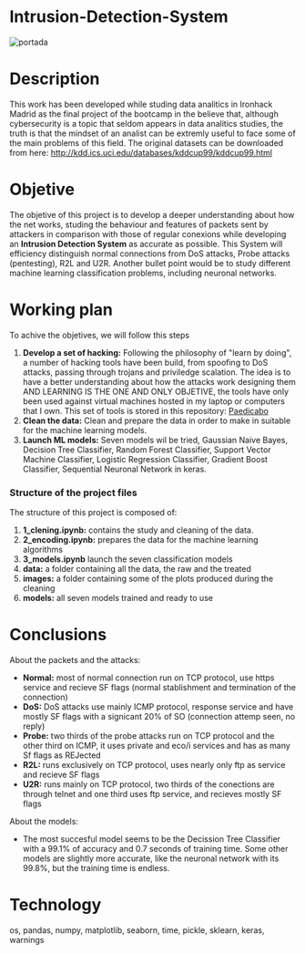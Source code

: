 # Intrusion-Detection-System
![portada](https://images.idgesg.net/images/article/2018/02/eye-binary-abstract-100749562-large.jpg?auto=webp&quality=85,70)

# Description
This work has been developed while studing data analitics in Ironhack Madrid as the final project of the bootcamp in the believe that, although cybersecurity is a topic that seldom appears in data analitics studies, the truth is that the mindset of an analist can be extremly useful to face some of the main problems of this field.
The original datasets can be downloaded from here: http://kdd.ics.uci.edu/databases/kddcup99/kddcup99.html

# Objetive
The objetive of this project is to develop a deeper understanding about how the net works, studing the behaviour and features of packets sent by attackers in comparison with those of regular conexions while developing an **Intrusion Detection System** as accurate as possible. This System will efficiency distinguish normal connections from DoS attacks, Probe attacks (pentesting), R2L and U2R.
Another bullet point would be to study different machine learning classification problems, including neuronal networks.

# Working plan
To achive the objetives, we will follow this steps
  1. **Develop a set of hacking:** Following the philosophy of "learn by doing", a number of hacking tools have been build, from spoofing to DoS attacks, passing through trojans and priviledge scalation. The idea is to have a better understanding about how the attacks work designing them AND LEARNING IS THE ONE AND ONLY OBJETIVE, the tools have only been used against virtual machines hosted in my laptop or computers that I own. This set of tools is stored in this repository: [Paedicabo](https://github.com/Origamologo/Paedicabo.git)
  2. **Clean the data:** Clean and prepare the data in order to make in suitable for the machine learning models.
  3. **Launch ML models:** Seven models wil be tried, Gaussian Naive Bayes, Decision Tree Classifier, Random Forest Classifier, Support Vector Machine Classifier, Logistic Regression Classifier, Gradient Boost Classifier, Sequential Neuronal Network in keras.


### Structure of the project files
The structure of this project is composed of:<br/>
  1. **1_clening.ipynb:** contains the study and cleaning of the data.
  2. **2_encoding.ipynb:** prepares the data for the machine learning algorithms
  3. **3_models.ipynb** launch the seven classification models
  4. **data:** a folder containing all the data, the raw and the treated
  5. **images:** a folder containing some of the plots produced during the cleaning
  6. **models:** all seven models trained and ready to use

# Conclusions
About the packets and the attacks:<br/>
- **Normal:** most of normal connection run on TCP protocol, use https service and recieve SF flags (normal stablishment and termination of the connection)
- **DoS:** DoS attacks use mainly ICMP protocol, response service and have mostly SF flags with a signicant 20% of SO (connection attemp seen, no reply)
- **Probe:** two thirds of the probe attacks run on TCP protocol and the other third on ICMP, it uses private and eco/i services and has as many Sf flags as REJected
- **R2L:** runs exclusively on TCP protocol, uses nearly only ftp as service and recieve SF flags
- **U2R:** runs mainly on TCP protocol, two thirds of the conections are through telnet and one third uses ftp service, and recieves mostly SF flags

About the models:<br/>
- The most succesful model seems to be the Decission Tree Classifier with a 99.1% of accuracy and 0.7 seconds of training time. Some other models are slightly more accurate, like the neuronal network with its 99.8%, but the training time is endless.

# Technology
os, pandas, numpy, matplotlib, seaborn, time, pickle, sklearn, keras, warnings
